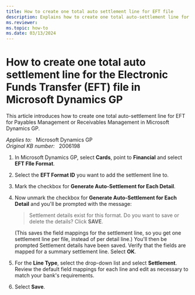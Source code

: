 ```yaml
---
title: How to create one total auto settlement line for EFT file
description: Explains how to create one total auto-settlement line for the entire EFT file instead of an auto settlement line for each vendor in Microsoft Dynamics GP.
ms.reviewer: 
ms.topic: how-to
ms.date: 03/13/2024
---
```

# How to create one total auto settlement line for the Electronic Funds Transfer (EFT) file in Microsoft Dynamics GP

This article introduces how to create one total auto-settlement line for EFT for Payables Management or Receivables Management in Microsoft Dynamics GP.

_Applies to:_ &nbsp; Microsoft Dynamics GP  
_Original KB number:_ &nbsp; 2006198

1. In Microsoft Dynamics GP, select **Cards**, point to **Financial** and select **EFT FIle Format**.
2. Select the **EFT Format ID** you want to add the settlement line to.
3. Mark the checkbox for **Generate Auto-Settlement for Each Detail**.

4. Now unmark the checkbox for **Generate Auto-Settlement for Each Detail** and you'll be prompted with the message:

   > Settlement details exist for this format. Do you want to save or delete the details? Click **SAVE**.

   (This saves the field mappings for the settlement line, so you get one settlement line per file, instead of per detail line.) You'll then be prompted Settlement details have been saved. Verify that the fields are mapped for a summary settlement line. Select **OK**.

5. For the **Line Type**, select the drop-down list and select **Settlement**. Review the default field mappings for each line and edit as necessary to match your bank's requirements.

6. Select **Save**.
